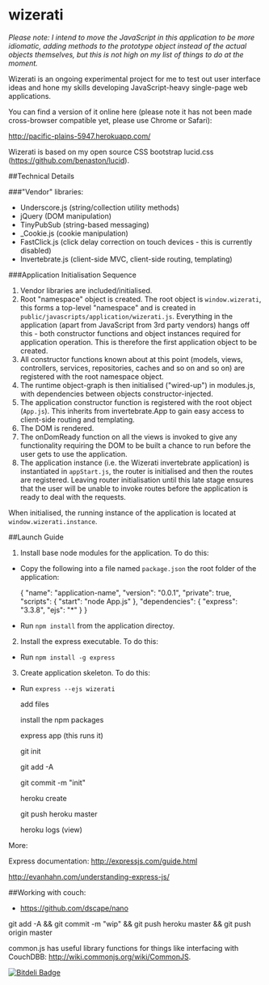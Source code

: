 wizerati
========

*Please note: I intend to move the JavaScript in this application to be more idiomatic, adding methods to the prototype object instead of the actual objects themselves, but this is not high on my list of things to do at the moment.*

Wizerati is an ongoing experimental project for me to test out user interface ideas and hone my skills developing JavaScript-heavy single-page web applications.

You can find a version of it online here (please note it has not been made cross-browser compatible yet, please use Chrome or Safari):

http://pacific-plains-5947.herokuapp.com/


Wizerati is based on my open source CSS bootstrap lucid.css (https://github.com/benaston/lucid).

##Technical Details

###"Vendor" libraries:

- Underscore.js (string/collection utility methods)
- jQuery (DOM manipulation)
- TinyPubSub (string-based messaging)
- _Cookie.js (cookie manipulation)
- FastClick.js (click delay correction on touch devices - this is currently disabled)
- Invertebrate.js (client-side MVC, client-side routing, templating)

###Application Initialisation Sequence

1. Vendor libraries are included/initialised.
2. Root "namespace" object is created. The root object is `window.wizerati`, this forms a top-level "namespace" and is created in `public/javascripts/application/wizerati.js`. Everything in the application (apart from JavaScript from 3rd party vendors) hangs off this - both constructor functions and object instances required for application operation. This is therefore the first application object to be created.
3. All constructor functions known about at this point (models, views, controllers, services, repositories, caches and so on and so on) are registered with the root namespace object.
4. The runtime object-graph is then initialised ("wired-up") in modules.js, with dependencies between objects constructor-injected.
5. The application constructor function is registered with the root object (`App.js`). This inherits from invertebrate.App to gain easy access to client-side routing and templating.
6. The DOM is rendered.
7. The onDomReady function on all the views is invoked to give any functionality requiring the DOM to be built a chance to run before the user gets to use the application.
8. The application instance (i.e. the Wizerati invertebrate application) is instantiated in `appStart.js`, the router is initialised and then the routes are registered. Leaving router initialisation until this late stage ensures that the user will be unable to invoke routes before the application is ready to deal with the requests.

When initialised, the running instance of the application is located at `window.wizerati.instance`.

##Launch Guide

1. Install base node modules for the application. To do this:

 - Copy the following into a file named `package.json` the root folder of the application:

	{
	  "name": "application-name",
	  "version": "0.0.1",
	  "private": true,
	  "scripts": {
	    "start": "node App.js"
	  },
	  "dependencies": {
	    "express": "3.3.8",
	    "ejs": "*"
	  }
	}
	
 - Run `npm install` from the application directoy.	

2. Install the express executable. To do this:

 - Run `npm install -g express` 

3. Create application skeleton. To do this:

 - Run `express --ejs wizerati`

	add files

	install the npm packages

	express app (this runs it)

	git init 

	git add -A

	git commit -m "init"

	heroku create

	git push heroku master

	heroku logs (view)


More:

Express documentation: http://expressjs.com/guide.html

http://evanhahn.com/understanding-express-js/

##Working with couch:

 - https://github.com/dscape/nano

git add -A && git commit -m "wip" &&  git push heroku master && git push origin master

common.js has useful library functions for things like interfacing with CouchDBB: http://wiki.commonjs.org/wiki/CommonJS.

[![Bitdeli Badge](https://d2weczhvl823v0.cloudfront.net/benaston/wiz/trend.png)](https://bitdeli.com/free "Bitdeli Badge")

